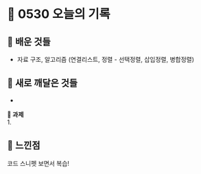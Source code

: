 # 🧸 0530 오늘의 기록
## 💙 배운 것들
* 자료 구조, 알고리즘 (연결리스트, 정렬 - 선택정렬, 삽입정렬, 병합정렬)

## 💚 새로 깨달은 것들
*

**📍 과제**   
1.   
 
## 💜 느낀점
코드 스니펫 보면서 복습!
